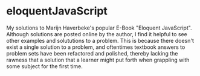 # eloquentJavaScript

My solutions to Marijn Haverbeke's popular E-Book "Eloquent JavaScript". Although solutions are posted online by the author, I find it helpful to see other examples and solututions to a problem. This is because there doesn't exist a single solution to a problem, and oftentimes textbook answers to problem sets have been refactored and polished, thereby lacking the rawness that a solution that a learner might put forth when grappling with some subject for the first time.
